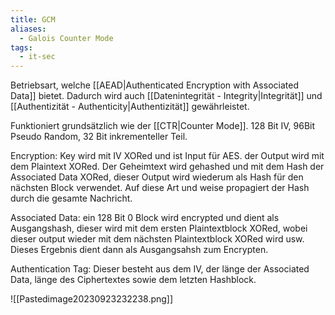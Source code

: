 ```yaml
---
title: GCM
aliases:
  - Galois Counter Mode
tags:
  - it-sec
---
```

Betriebsart, welche [[AEAD|Authenticated Encryption with Associated Data]] bietet. 
Dadurch wird auch [[Datenintegrität - Integrity|Integrität]] und [[Authentizität - Authenticity|Authentizität]] gewährleistet.

Funktioniert grundsätzlich wie der [[CTR|Counter Mode]]. 128 Bit IV, 96Bit Pseudo Random, 32 Bit inkrementeller Teil. 

Encryption: Key wird mit IV XORed und ist Input für AES. der Output wird mit dem Plaintext XORed. Der Geheimtext wird gehashed und mit dem Hash der Associated Data XORed, dieser Output wird wiederum als Hash für den nächsten Block verwendet. Auf diese Art und weise propagiert der Hash durch die gesamte Nachricht.

Associated Data: ein 128 Bit 0 Block wird encrypted und dient als Ausgangshash, dieser wird mit dem ersten Plaintextblock XORed, wobei dieser output wieder mit dem nächsten Plaintextblock XORed wird usw. Dieses Ergebnis dient dann als Ausgangsahsh zum Encrypten. 

Authentication Tag: Dieser besteht aus dem IV, der länge der Associated Data, länge des Ciphertextes sowie dem letzten Hashblock. 

![[Pastedimage20230923232238.png]]
